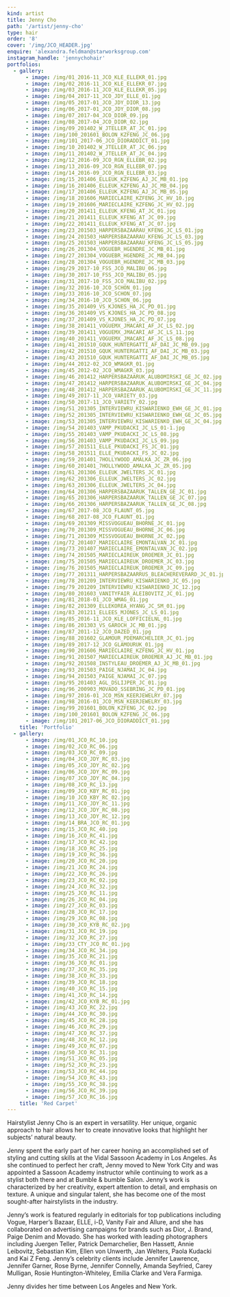 ```yaml
---
kind: artist
title: Jenny Cho
path: '/artist/jenny-cho'
type: hair
order: '8'
cover: '/img/JCO_HEADER.jpg'
enquire: 'alexandra.feldman@starworksgroup.com'
instagram_handle: 'jennychohair'
portfolios:
  - gallery:
      - image: /img/01_2016-11_JCO_KLE_ELLEKR_01.jpg
      - image: /img/02_2016-11_JCO_KLE_ELLEKR_07.jpg
      - image: /img/03_2016-11_JCO_KLE_ELLEKR_05.jpg
      - image: /img/04_2017-11_JCO_JDY_ELLE_01.jpg
      - image: /img/05_2017-01_JCO_JDY_DIOR_13.jpg
      - image: /img/06_2017-01_JCO_JDY_DIOR_08.jpg
      - image: /img/07_2017-04_JCO_DIOR_09.jpg
      - image: /img/08_2017-04_JCO_DIOR_02.jpg
      - image: /img/09_201402_W_JTELLER_AT_JC_01.jpg
      - image: /img/100_201601_BOLON_KZFENG_JC_06.jpg
      - image: /img/101_2017-06_JCO_DIORADDICT_01.jpg
      - image: /img/10_201402_W_JTELLER_AT_JC_06.jpg
      - image: /img/11_201402_W_JTELLER_AT_JC_04.jpg
      - image: /img/12_2016-09_JCO_RGN_ELLEBR_02.jpg
      - image: /img/13_2016-09_JCO_RGN_ELLEBR_07.jpg
      - image: /img/14_2016-09_JCO_RGN_ELLEBR_03.jpg
      - image: /img/15_201406_ELLEUK_KZFENG_AJ_JC_MB_01.jpg
      - image: /img/16_201406_ELLEUK_KZFENG_AJ_JC_MB_04.jpg
      - image: /img/17_201406_ELLEUK_KZFENG_AJ_JC_MB_05.jpg
      - image: /img/18_201606_MARIECLAIRE_KZFENG_JC_HV_10.jpg
      - image: /img/19_201606_MARIECLAIRE_KZFENG_JC_HV_02.jpg
      - image: /img/20_201411_ELLEUK_KFENG_AT_JC_01.jpg
      - image: /img/21_201411_ELLEUK_KFENG_AT_JC_09.jpg
      - image: /img/22_201411_ELLEUK_KFENG_AT_JC_07.jpg
      - image: /img/23_201503_HARPERSBAZAARAU_KFENG_JC_LS_01.jpg
      - image: /img/24_201503_HARPERSBAZAARAU_KFENG_JC_LS_03.jpg
      - image: /img/25_201503_HARPERSBAZAARAU_KFENG_JC_LS_05.jpg
      - image: /img/26_201304_VOGUEBR_HGENDRE_JC_MB_01.jpg
      - image: /img/27_201304_VOGUEBR_HGENDRE_JC_MB_04.jpg
      - image: /img/28_201304_VOGUEBR_HGENDRE_JC_MB_03.jpg
      - image: /img/29_2017-10_FSS_JCO_MALIBU_06.jpg
      - image: /img/30_2017-10_FSS_JCO_MALIBU_05.jpg
      - image: /img/31_2017-10_FSS_JCO_MALIBU_02.jpg
      - image: /img/32_2016-10_JCO_SCHON_01.jpg
      - image: /img/33_2016-10_JCO_SCHON_07.jpg
      - image: /img/34_2016-10_JCO_SCHON_06.jpg
      - image: /img/35_201409_VS_KJONES_HA_JC_PD_01.jpg
      - image: /img/36_201409_VS_KJONES_HA_JC_PD_08.jpg
      - image: /img/37_201409_VS_KJONES_HA_JC_PD_07.jpg
      - image: /img/38_201411_VOGUEMX_JMACARI_AF_JC_LS_02.jpg
      - image: /img/39_201411_VOGUEMX_JMACARI_AF_JC_LS_11.jpg
      - image: /img/40_201411_VOGUEMX_JMACARI_AF_JC_LS_08.jpg
      - image: /img/41_201510_GQUK_HUNTERGATTI_AF_DAI_JC_MB_09.jpg
      - image: /img/42_201510_GQUK_HUNTERGATTI_AF_DAI_JC_MB_03.jpg
      - image: /img/43_201510_GQUK_HUNTERGATTI_AF_DAI_JC_MB_05.jpg
      - image: /img/44_2012-02_JCO_WMAGKR_01.jpg
      - image: /img/45_2012-02_JCO_WMAGKR_03.jpg
      - image: /img/46_201412_HARPERSBAZAARUK_ALUBOMIRSKI_GE_JC_02.jpg
      - image: /img/47_201412_HARPERSBAZAARUK_ALUBOMIRSKI_GE_JC_04.jpg
      - image: /img/48_201412_HARPERSBAZAARUK_ALUBOMIRSKI_GE_JC_11.jpg
      - image: /img/49_2017-11_JCO_VARIETY_03.jpg
      - image: /img/50_2017-11_JCO_VARIETY_02.jpg
      - image: /img/51_201305_INTERVIEWRU_KISWARIENKO_EWH_GE_JC_01.jpg
      - image: /img/52_201305_INTERVIEWRU_KISWARIENKO_EWH_GE_JC_05.jpg
      - image: /img/53_201305_INTERVIEWRU_KISWARIENKO_EWH_GE_JC_04.jpg
      - image: /img/54_201403_VAMP_PKUDACKI_JC_LS_01-1.jpg
      - image: /img/55_201403_VAMP_PKUDACKI_JC_LS_08.jpg
      - image: /img/56_201403_VAMP_PKUDACKI_JC_LS_09.jpg
      - image: /img/57_201511_ELLE_PKUDACKI_FS_JC_01.jpg
      - image: /img/58_201511_ELLE_PKUDACKI_FS_JC_02.jpg
      - image: /img/59_201401_7HOLLYWOOD_AMALKA_JC_ZR_06.jpg
      - image: /img/60_201401_7HOLLYWOOD_AMALKA_JC_ZR_05.jpg
      - image: /img/61_201306_ELLEUK_JWELTERS_JC_01.jpg
      - image: /img/62_201306_ELLEUK_JWELTERS_JC_02.jpg
      - image: /img/63_201306_ELLEUK_JWELTERS_JC_04.jpg
      - image: /img/64_201306_HARPERSBAZAARUK_TALLEN_GE_JC_01.jpg
      - image: /img/65_201306_HARPERSBAZAARUK_TALLEN_GE_JC_07.jpg
      - image: /img/66_201306_HARPERSBAZAARUK_TALLEN_GE_JC_08.jpg
      - image: /img/67_2017-08_JCO_FLAUNT_05.jpg
      - image: /img/68_2017-08_JCO_FLAUNT_01.jpg
      - image: /img/69_201309_MISSVOGUEAU_BHORNE_JC_01.jpg
      - image: /img/70_201309_MISSVOGUEAU_BHORNE_JC_06.jpg
      - image: /img/71_201309_MISSVOGUEAU_BHORNE_JC_02.jpg
      - image: /img/72_201407_MARIECLAIRE_EMONTALVAN_JC_01.jpg
      - image: /img/73_201407_MARIECLAIRE_EMONTALVAN_JC_02.jpg
      - image: /img/74_201505_MARIECLAIREUK_DROEMER_JC_01.jpg
      - image: /img/75_201505_MARIECLAIREUK_DROEMER_JC_03.jpg
      - image: /img/76_201505_MARIECLAIREUK_DROEMER_JC_09.jpg
      - image: /img/77_201311_HARPERSBAZAARRUS_BLEACHEREVERARD_JC_01.jpg
      - image: /img/78_201209_INTERVIEWRU_KISWARIENKO_JC_05.jpg
      - image: /img/79_201209_INTERVIEWRU_KISWARIENKO_JC_12.jpg
      - image: /img/80_201603_VANITYFAIR_ALEIBOVITZ_JC_01.jpg
      - image: /img/81_2018-01_JCO_WMAG_01.jpg
      - image: /img/82_201309_ELLEKOREA_HYANG_JC_SM_01.jpg
      - image: /img/83_201211_ELLEES_MJONES_JC_LS_01.jpg
      - image: /img/85_2016-11_JCO_KLE_LOFFICIELNL_01.jpg
      - image: /img/86_201303_VS_GAROCH_JC_MB_01.jpg
      - image: /img/87_2011-12_JCO_DAZED_01.jpg
      - image: /img/88_201602_GLAMOUR_PDEMARCHELIER_JC_01.jpg
      - image: /img/89_2017-12_JCO_GLAMOURUK_01.jpg
      - image: /img/90_201606_MARIECLAIRE_KZFENG_JC_HV_01.jpg
      - image: /img/91_201507_MARIECLAIREUK_DROEMER_AJ_JC_MB_01.jpg
      - image: /img/92_201508_INSTYLEAU_DROEMER_AJ_JC_MB_01.jpg
      - image: /img/93_201503_PAIGE_NJAMAI_JC_04.jpg
      - image: /img/94_201503_PAIGE_NJAMAI_JC_07.jpg
      - image: /img/95_201403_AGL_DSLIJPER_JC_01.jpg
      - image: /img/96_200903_MOVADO_SSEBRING_JC_PD_01.jpg
      - image: /img/97_2016-01_JCO_MSN_KEERJEWELRY_07.jpg
      - image: /img/98_2016-01_JCO_MSN_KEERJEWELRY_03.jpg
      - image: /img/99_201601_BOLON_KZFENG_JC_02.jpg
      - image: /img/100_201601_BOLON_KZFENG_JC_06.jpg
      - image: /img/101_2017-06_JCO_DIORADDICT_01.jpg
    title: 'Portfolio'
  - gallery:
      - image: /img/01_JCO_RC_10.jpg
      - image: /img/02_JCO_RC_06.jpg
      - image: /img/03_JCO_RC_09.jpg
      - image: /img/04_JCO_JDY_RC_03.jpg
      - image: /img/05_JCO_JDY_RC_02.jpg
      - image: /img/06_JCO_JDY_RC_09.jpg
      - image: /img/07_JCO_JDY_RC_04.jpg
      - image: /img/08_JCO_RC_13.jpg
      - image: /img/09_JCO_KBY_RC_01.jpg
      - image: /img/10_JCO_KBY_RC_02.jpg
      - image: /img/11_JCO_JDY_RC_11.jpg
      - image: /img/12_JCO_JDY_RC_08.jpg
      - image: /img/13_JCO_JDY_RC_12.jpg
      - image: /img/14_BRA_JCO_RC_01.jpg
      - image: /img/15_JCO_RC_40.jpg
      - image: /img/16_JCO_RC_41.jpg
      - image: /img/17_JCO_RC_42.jpg
      - image: /img/18_JCO_RC_25.jpg
      - image: /img/19_JCO_RC_36.jpg
      - image: /img/20_JCO_RC_20.jpg
      - image: /img/21_JCO_RC_24.jpg
      - image: /img/22_JCO_RC_26.jpg
      - image: /img/23_JCO_RC_02.jpg
      - image: /img/24_JCO_RC_32.jpg
      - image: /img/25_JCO_RC_11.jpg
      - image: /img/26_JCO_RC_04.jpg
      - image: /img/27_JCO_RC_03.jpg
      - image: /img/28_JCO_RC_17.jpg
      - image: /img/29_JCO_RC_08.jpg
      - image: /img/30_JCO_KYB_RC_02.jpg
      - image: /img/31_JCO_RC_19.jpg
      - image: /img/32_JCO_RC_27.jpg
      - image: /img/33_CTY_JCO_RC_01.jpg
      - image: /img/34_JCO_RC_34.jpg
      - image: /img/35_JCO_RC_21.jpg
      - image: /img/36_JCO_RC_01.jpg
      - image: /img/37_JCO_RC_35.jpg
      - image: /img/38_JCO_RC_33.jpg
      - image: /img/39_JCO_RC_18.jpg
      - image: /img/40_JCO_RC_15.jpg
      - image: /img/41_JCO_RC_14.jpg
      - image: /img/42_JCO_KYB_RC_01.jpg
      - image: /img/43_JCO_RC_22.jpg
      - image: /img/44_JCO_RC_30.jpg
      - image: /img/45_JCO_RC_28.jpg
      - image: /img/46_JCO_RC_29.jpg
      - image: /img/47_JCO_RC_37.jpg
      - image: /img/48_JCO_RC_12.jpg
      - image: /img/49_JCO_RC_07.jpg
      - image: /img/50_JCO_RC_31.jpg
      - image: /img/51_JCO_RC_05.jpg
      - image: /img/52_JCO_RC_23.jpg
      - image: /img/53_JCO_RC_44.jpg
      - image: /img/54_JCO_RC_43.jpg
      - image: /img/55_JCO_RC_38.jpg
      - image: /img/56_JCO_RC_39.jpg
      - image: /img/57_JCO_RC_16.jpg
    title: 'Red Carpet'
---
```

Hairstylist Jenny Cho is an expert in versatility. Her unique, organic approach to hair allows her to create innovative looks that highlight her subjects’ natural beauty.

Jenny spent the early part of her career honing an accomplished set of styling and cutting skills at the Vidal Sassoon Academy in Los Angeles. As she continued to perfect her craft, Jenny moved to New York City and was appointed a Sassoon Academy instructor while continuing to work as a stylist both there and at Bumble & bumble Salon. Jenny’s work is characterized by her creativity, expert attention to detail, and emphasis on texture. A unique and singular talent, she has become one of the most sought-after hairstylists in the industry.

Jenny’s work is featured regularly in editorials for top publications including Vogue, Harper’s Bazaar, ELLE, i-D, Vanity Fair and Allure, and she has collaborated on advertising campaigns for brands such as Dior, J. Brand, Paige Denim and Movado. She has worked with leading photographers including Juergen Teller, Patrick Demarchelier, Ben Hassett, Annie Leibovitz, Sebastian Kim, Ellen von Unwerth, Jan Welters, Paola Kudacki and Kai Z Feng. Jenny’s celebrity clients include Jennifer Lawrence, Jennifer Garner, Rose Byrne, Jennifer Connelly, Amanda Seyfried, Carey Mulligan, Rosie Huntington-Whiteley, Emilia Clarke and Vera Farmiga.

Jenny divides her time between Los Angeles and New York.